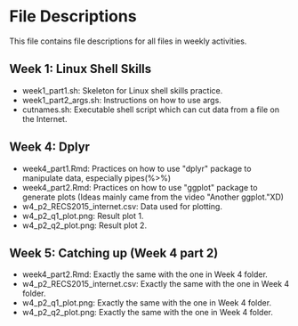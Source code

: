 # File Descriptions
This file contains file descriptions for all files in weekly activities.
## Week 1: Linux Shell Skills
   * week1_part1.sh: Skeleton for Linux shell skills practice.
   * week1_part2_args.sh: Instructions on how to use args.
   * cutnames.sh: Executable shell script which can cut data from a file on the Internet.

## Week 4: Dplyr
   * week4_part1.Rmd: Practices on how to use "dplyr" package to manipulate data, especially pipes(%>%)
   * week4_part2.Rmd: Practices on how to use "ggplot" package to generate plots (Ideas mainly came from the video "Another ggplot."XD)
   * w4_p2_RECS2015_internet.csv: Data used for plotting.
   * w4_p2_q1_plot.png: Result plot 1.
   * w4_p2_q2_plot.png: Result plot 2.

## Week 5: Catching up (Week 4 part 2)
   * week4_part2.Rmd: Exactly the same with the one in Week 4 folder.
   * w4_p2_RECS2015_internet.csv: Exactly the same with the one in Week 4 folder.
   * w4_p2_q1_plot.png: Exactly the same with the one in Week 4 folder.
   * w4_p2_q2_plot.png: Exactly the same with the one in Week 4 folder.
